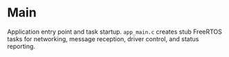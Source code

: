 # Main

Application entry point and task startup. `app_main.c` creates stub FreeRTOS tasks for networking, message reception, driver control, and status reporting.
